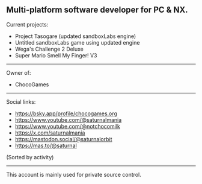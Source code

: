 Multi-platform software developer for PC & NX.  
----------------------------  
Current projects:  
- Project Tasogare (updated sandboxLabs engine)  
- Untitled sandboxLabs game using updated engine  
- Wega's Challenge 2 Deluxe  
- Super Mario Smell My Finger! V3  
----------------------------  
Owner of:  
- ChocoGames  
----------------------------  
Social links:  
- https://bsky.app/profile/chocogames.org
- https://www.youtube.com/@saturnalmania
- https://www.youtube.com/@notchocomilk
- https://x.com/saturnalmania  
- https://mastodon.social/@saturnalorbit  
- https://mas.to/@saturnal  

(Sorted by activity)  

----------------------------  
This account is mainly used for private source control.  
